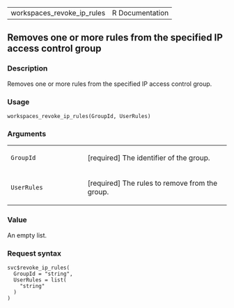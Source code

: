 <table style="width: 100%;">
<tbody>
<tr class="odd">
<td>workspaces_revoke_ip_rules</td>
<td style="text-align: right;">R Documentation</td>
</tr>
</tbody>
</table>

## Removes one or more rules from the specified IP access control group

### Description

Removes one or more rules from the specified IP access control group.

### Usage

    workspaces_revoke_ip_rules(GroupId, UserRules)

### Arguments

<table>
<colgroup>
<col style="width: 35%" />
<col style="width: 65%" />
</colgroup>
<tbody>
<tr class="odd">
<td><code id="workspaces_revoke_ip_rules_:_GroupId">GroupId</code></td>
<td><p>[required] The identifier of the group.</p></td>
</tr>
<tr class="even">
<td><code
id="workspaces_revoke_ip_rules_:_UserRules">UserRules</code></td>
<td><p>[required] The rules to remove from the group.</p></td>
</tr>
</tbody>
</table>

### Value

An empty list.

### Request syntax

    svc$revoke_ip_rules(
      GroupId = "string",
      UserRules = list(
        "string"
      )
    )
